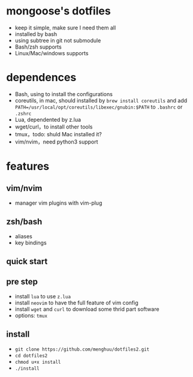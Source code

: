 # mongoose's dotfiles 

- keep it simple, make sure I need them all
- installed by bash
- using subtree in git not submodule
- Bash/zsh supports
- Linux/Mac/windows supports

# dependences

- Bash, using to install the configurations
- coreutils, in mac, should installed by `brew install coreutils` and add `PATH=/usr/local/opt/coreutils/libexec/gnubin:$PATH` to `.bashrc` or `.zshrc`
- Lua, dependented by z.lua
- wget/curl，to install other tools
- tmux，todo: shuld Mac installed it?
- vim/nvim，need python3 support

# features

## vim/nvim

- manager vim plugins with vim-plug

## zsh/bash

- aliases
- key bindings

## quick start

## pre step

- install `lua` to use `z.lua`
- install `neovim` to have the full feature of vim config
- install `wget` and `curl` to download some thrid part software
- options: `tmux`

## install

- `git clone https://github.com/menghuu/dotfiles2.git`
- `cd dotfiles2`
- `chmod u+x install`
- `./install`

